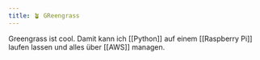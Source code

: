 ```yaml
---
title: 🪴 GReengrass
---
```

Greengrass ist cool. 
Damit kann ich [[Python]] auf einem [[Raspberry Pi]] laufen lassen und alles über [[AWS]] managen. 

